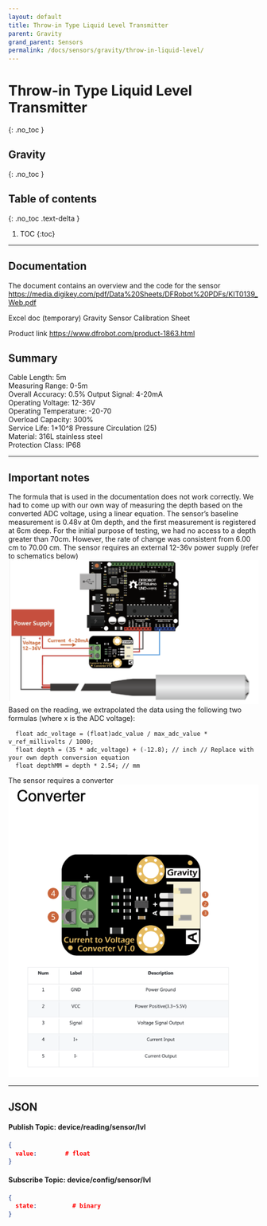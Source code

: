 ```yaml
---
layout: default
title: Throw-in Type Liquid Level Transmitter 
parent: Gravity
grand_parent: Sensors
permalink: /docs/sensors/gravity/throw-in-liquid-level/
---
```


# Throw-in Type Liquid Level Transmitter 
{: .no_toc }
## Gravity
{: .no_toc }

## Table of contents
{: .no_toc .text-delta }

1. TOC
{:toc}

---

## Documentation
The document contains an overview and the code for the sensor
https://media.digikey.com/pdf/Data%20Sheets/DFRobot%20PDFs/KIT0139_Web.pdf

Excel doc (temporary)
Gravity Sensor Calibration Sheet

Product link
https://www.dfrobot.com/product-1863.html

## Summary

Cable Length: 5m  
Measuring Range: 0-5m  
Overall Accuracy: 0.5% 
Output Signal: 4-20mA  
Operating Voltage: 12-36V  
Operating Temperature: -20-70  
Overload Capacity: 300%  
Service Life: 1*10^8 
Pressure Circulation (25)  
Material: 316L stainless steel  
Protection Class: IP68 

---
## Important notes

The formula that is used in the documentation does not work correctly. 
We had to come up with our own way of measuring the depth based on the converted ADC voltage, using a linear equation. 
The sensor’s baseline measurement is 0.48v at 0m depth, and the first measurement is registered at 6cm deep.
For the initial purpose of testing, we had no access to a depth greater than 70cm. 
However, the rate of change was consistent from 6.00 cm to 70.00 cm. 
The sensor requires an external 12-36v power supply (refer to schematics below)
![Diagram](/sensors/assests/throw_in_liquid_level_diagram.png)
Based on the reading, we extrapolated the data using the following two formulas (where x is the ADC voltage):
```
  float adc_voltage = (float)adc_value / max_adc_value * v_ref_millivolts / 1000; 
  float depth = (35 * adc_voltage) + (-12.8); // inch // Replace with your own depth conversion equation
  float depthMM = depth * 2.54; // mm
```

The sensor requires a converter
![Converter](/sensors/assests/throw_in_liquid_level_converter.png)

---

## JSON 
#### Publish Topic: device/reading/sensor/lvl
<div class="code-example" markdown="1">

```json
{
  value:        # float
}
```
</div>

#### Subscribe Topic: device/config/sensor/lvl
<div class="code-example" markdown="1">

```json
{
  state:          # binary
}
```
</div>